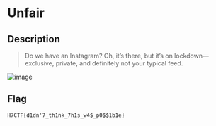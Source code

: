 # Unfair
## Description
> Do we have an Instagram? Oh, it’s there, but it’s on lockdown—exclusive, private, and definitely not your typical feed.



![image](https://github.com/user-attachments/assets/7d0ebeee-1c4a-466c-934d-810ef57b0fe5)
## Flag
```
H7CTF{d1dn'7_th1nk_7h1s_w4$_p0$$1b1e}
```
